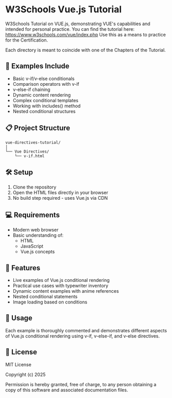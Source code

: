 # W3Schools Vue.js Tutorial

W3Schools Tutorial on VUE.js, demonstrating VUE's capabilities and intended for personal practice.
You can find the tutorial here: https://www.w3schools.com/vue/index.php
Use this as a means to practice for the Certification.

Each directory is meant to coincide with one of the Chapters of the Tutorial.

## 🚀 Examples Include

- Basic v-if/v-else conditionals
- Comparison operators with v-if
- v-else-if chaining
- Dynamic content rendering
- Complex conditional templates
- Working with includes() method
- Nested conditional structures

## 📋 Project Structure

```
vue-directives-tutorial/
│
└── Vue Directives/
    └── v-if.html
```

## 🛠️ Setup

1. Clone the repository
2. Open the HTML files directly in your browser
3. No build step required - uses Vue.js via CDN

## 💻 Requirements

- Modern web browser
- Basic understanding of:
  - HTML
  - JavaScript
  - Vue.js concepts

## 🌟 Features

- Live examples of Vue.js conditional rendering
- Practical use cases with typewriter inventory
- Dynamic content examples with anime references
- Nested conditional statements
- Image loading based on conditions

## 📝 Usage

Each example is thoroughly commented and demonstrates different aspects of Vue.js conditional rendering using v-if, v-else-if, and v-else directives.

## 📜 License

MIT License

Copyright (c) 2025

Permission is hereby granted, free of charge, to any person obtaining a copy of this software and associated documentation files.